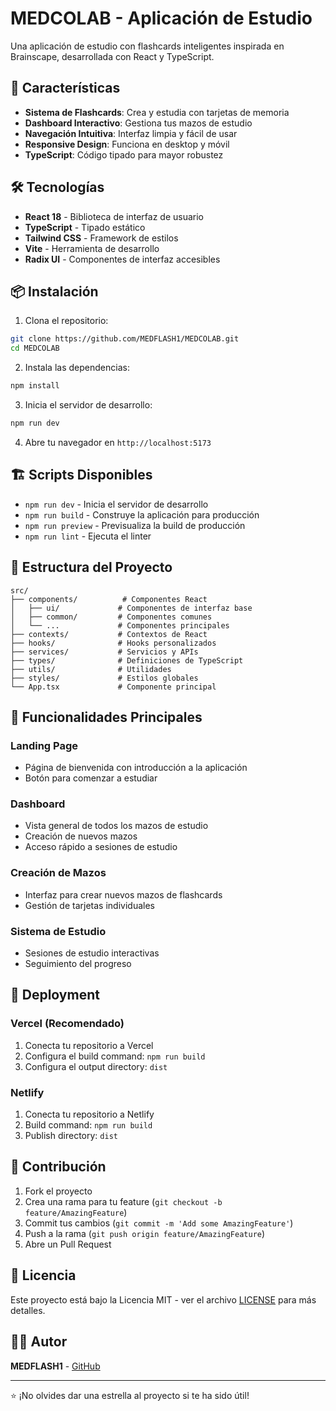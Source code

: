 # MEDCOLAB - Aplicación de Estudio

Una aplicación de estudio con flashcards inteligentes inspirada en Brainscape, desarrollada con React y TypeScript.

## 🚀 Características

- **Sistema de Flashcards**: Crea y estudia con tarjetas de memoria
- **Dashboard Interactivo**: Gestiona tus mazos de estudio
- **Navegación Intuitiva**: Interfaz limpia y fácil de usar
- **Responsive Design**: Funciona en desktop y móvil
- **TypeScript**: Código tipado para mayor robustez

## 🛠️ Tecnologías

- **React 18** - Biblioteca de interfaz de usuario
- **TypeScript** - Tipado estático
- **Tailwind CSS** - Framework de estilos
- **Vite** - Herramienta de desarrollo
- **Radix UI** - Componentes de interfaz accesibles

## 📦 Instalación

1. Clona el repositorio:
```bash
git clone https://github.com/MEDFLASH1/MEDCOLAB.git
cd MEDCOLAB
```

2. Instala las dependencias:
```bash
npm install
```

3. Inicia el servidor de desarrollo:
```bash
npm run dev
```

4. Abre tu navegador en `http://localhost:5173`

## 🏗️ Scripts Disponibles

- `npm run dev` - Inicia el servidor de desarrollo
- `npm run build` - Construye la aplicación para producción
- `npm run preview` - Previsualiza la build de producción
- `npm run lint` - Ejecuta el linter

## 📁 Estructura del Proyecto

```
src/
├── components/          # Componentes React
│   ├── ui/             # Componentes de interfaz base
│   ├── common/         # Componentes comunes
│   └── ...             # Componentes principales
├── contexts/           # Contextos de React
├── hooks/              # Hooks personalizados
├── services/           # Servicios y APIs
├── types/              # Definiciones de TypeScript
├── utils/              # Utilidades
├── styles/             # Estilos globales
└── App.tsx             # Componente principal
```

## 🎯 Funcionalidades Principales

### Landing Page
- Página de bienvenida con introducción a la aplicación
- Botón para comenzar a estudiar

### Dashboard
- Vista general de todos los mazos de estudio
- Creación de nuevos mazos
- Acceso rápido a sesiones de estudio

### Creación de Mazos
- Interfaz para crear nuevos mazos de flashcards
- Gestión de tarjetas individuales

### Sistema de Estudio
- Sesiones de estudio interactivas
- Seguimiento del progreso

## 🚀 Deployment

### Vercel (Recomendado)
1. Conecta tu repositorio a Vercel
2. Configura el build command: `npm run build`
3. Configura el output directory: `dist`

### Netlify
1. Conecta tu repositorio a Netlify
2. Build command: `npm run build`
3. Publish directory: `dist`

## 🤝 Contribución

1. Fork el proyecto
2. Crea una rama para tu feature (`git checkout -b feature/AmazingFeature`)
3. Commit tus cambios (`git commit -m 'Add some AmazingFeature'`)
4. Push a la rama (`git push origin feature/AmazingFeature`)
5. Abre un Pull Request

## 📄 Licencia

Este proyecto está bajo la Licencia MIT - ver el archivo [LICENSE](LICENSE) para más detalles.

## 👨‍💻 Autor

**MEDFLASH1** - [GitHub](https://github.com/MEDFLASH1)

---

⭐ ¡No olvides dar una estrella al proyecto si te ha sido útil!

